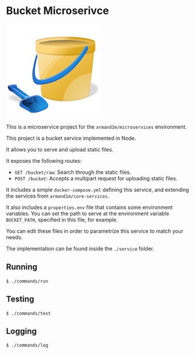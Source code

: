 # Bucket Microserivce

![Build Status](https://github.com/armand1m/bucket-service/blob/master/.github/bucket-icon.png)

This is a microservice project for the `armand1m/microservices` environment.

This project is a bucket service implemented in Node.

It allows you to serve and upload static files.

It exposes the following routes:

 - `GET /bucket/raw`: Search through the static files.
 - `POST /bucket`: Accepts a multipart request for uploading static files.

It includes a simple `docker-compose.yml` defining this service, and extending the services from `armand1m/core-services`.

It also includes a `properties.env` file that contains some environment variables. You can set the path to serve at the environment variable `BUCKET_PATH`, specified in this file, for example.

You can edit these files in order to parametrize this service to match your needs.

The implementation can be found inside the `./service` folder.

## Running
    $ ./commands/run

## Testing
    $ ./commands/test

## Logging
    $ ./commands/log
